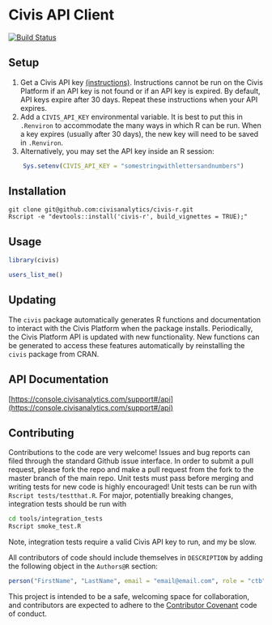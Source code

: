 Civis API Client
================
[![Build Status](https://travis-ci.com/civisanalytics/civis-r-client.svg?token=E2j26hcJpSqCtyNqWd2B&branch=open-source)](https://travis-ci.com/civisanalytics/civis-r-client)

Setup
-----

1. Get a Civis API key [(instructions)](https://console.civisanalytics.com/support#/api). Instructions cannot be run on the Civis Platform if an API key is not found or if an API key is expired. By default, API keys expire after 30 days. Repeat these instructions when your API expires.
2. Add a `CIVIS_API_KEY` environmental variable. It is best to put this in `.Renviron` to accommodate the many ways in which R can be run. When a key expires (usually after 30 days), the new key will need to be saved in `.Renviron`.
3. Alternatively, you may set the API key inside an R session:

```r
    Sys.setenv(CIVIS_API_KEY = "somestringwithlettersandnumbers")    
```

Installation
------------

```
git clone git@github.com:civisanalytics/civis-r.git
Rscript -e "devtools::install('civis-r', build_vignettes = TRUE);"
```

Usage
-------
```r
library(civis)

users_list_me()
```

Updating
--------
The `civis` package automatically generates R functions and documentation to interact with the Civis Platform when the package installs. Periodically, the Civis Platform API is updated with new functionality. New functions can be generated to access these features automatically by reinstalling the `civis` package from CRAN.


API Documentation
-----------------

[https://console.civisanalytics.com/support#/api](https://console.civisanalytics.com/support#/api)


Contributing
------------
Contributions to the code are very welcome! Issues and bug reports can filed through the standard Github issue interface.  In order to submit a pull request, please fork the repo and make a pull request from the fork to the master branch of the main repo. Unit tests must pass before merging and writing tests for new code is highly encouraged!  Unit tests can be run with `Rscript tests/testthat.R`. For major, potentially breaking changes, integration tests should be run with
```bash
cd tools/integration_tests
Rscript smoke_test.R
```
Note, integration tests require a valid Civis API key to run, and my be slow.

All contributors of code should include themselves in `DESCRIPTION` by adding
the following object in the `Authors@R` section:

```r
person("FirstName", "LastName", email = "email@email.com", role = "ctb")
```

This project is intended to be a safe, welcoming space for collaboration, and
contributors are expected to adhere to the [Contributor Covenant](http://contributor-covenant.org) code of conduct.
